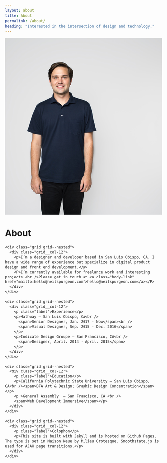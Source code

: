 ```yaml
---
layout: about
title: About
permalink: /about/
heading: "Interested in the intersection of design and technology."
---
```

<div class="about-image rellax" data-rellax-speed="-3">
  <img src="/assets/images/about.jpg" alt="Portrait of Neil" />
</div>

<div class="grid about-wrapper">
  <span class="grid__col-sm-3 grid__col-md-4">
    <div class="about-header">
      <div class="about-header__info">
        <h1 class="about-title">About</h1>
      </div>
    </div>
  </span>

  <div class="grid__col-sm-9 grid__col-md-8">

    <div class="grid grid--nested">
      <div class="grid__col-12">
        <p>I’m a designer and developer based in San Luis Obispo, CA. I have a wide range of experience but specialize in digital product design and front end development.</p>
        <P>I’m currently available for freelance work and interesting projects.<br />Please get in touch at <a class="body-link" href="mailto:hello@neilspurgeon.com">hello@neilspurgeon.com</a></P>
      </div>
    </div>

    <div class="grid grid--nested">
      <div class="grid__col-12">
        <p class="label">Experience</p>
        <p>Hathway — San Luis Obispo, CA<br />
          <span>Senior Designer, Jan. 2017 - Now</span><br />
          <span>Visual Designer, Sep. 2015 - Dec. 2016</span>
        </p>
        <p>Indicate Design Groupe — San Francisco, CA<br />
          <span>Designer, April. 2014 - April. 2015</span>
        </p>
      </div>
    </div>

    <div class="grid grid--nested">
      <div class="grid__col-12">
        <p class="label">Education</p>
        <p>California Polytechnic State University — San Luis Obispo, CA<br /><span>BFA Art & Design; Graphic Design Concentration</span></p>
        <p >General Assembly  — San Francisco, CA <br />
        <span>Web Development Immersive</span></p>
      </div>
    </div>

    <div class="grid grid--nested">
      <div class="grid__col-12">
        <p class="label">Colophon</p>
        <p>This site is built with Jekyll and is hosted on Github Pages. The type is set in Maison Neue by Milieu Grotesque. Smoothstate.js is used for AJAX page transitions.</p>
      </div>
    </div>


  </div>
</div>